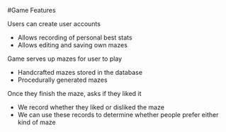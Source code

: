 #Game Features

Users can create user accounts

* Allows recording of personal best stats
* Allows editing and saving own mazes

Game serves up mazes for user to play

* Handcrafted mazes stored in the database
* Procedurally generated mazes

Once they finish the maze, asks if they liked it

* We record whether they liked or disliked the maze
* We can use these records to determine whether people prefer either kind of maze


